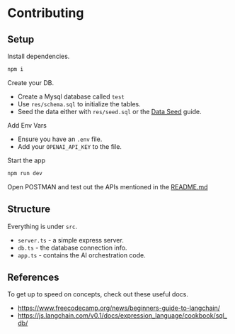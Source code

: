# Contributing

## Setup

Install dependencies.

```bash
npm i
```

Create your DB.

- Create a Mysql database called `test`
- Use `res/schema.sql` to initialize the tables.
- Seed the data either with `res/seed.sql` or the [Data Seed](./DataSeed.md) guide.

Add Env Vars

- Ensure you have an `.env` file.
- Add your `OPENAI_API_KEY` to the file.

Start the app

```sh
npm run dev
```

Open POSTMAN and test out the APIs mentioned in the [README.md](./README.md)

## Structure

Everything is under `src`.

- `server.ts` - a simple express server.
- `db.ts` - the database connection info.
- `app.ts` - contains the AI orchestration code.

## References

To get up to speed on concepts, check out these useful docs.

- <https://www.freecodecamp.org/news/beginners-guide-to-langchain/>
- <https://js.langchain.com/v0.1/docs/expression_language/cookbook/sql_db/>
